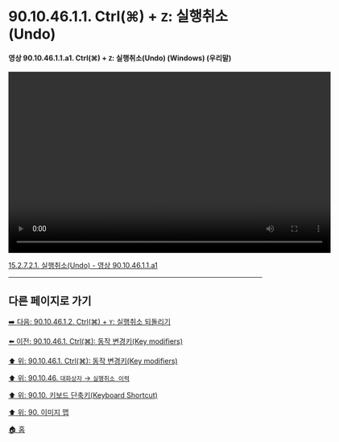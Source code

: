 # 90.10.46.1.1. Ctrl(⌘) + `Z`: 실행취소(Undo)

<a id="90-10-46-01-01-a1"></a>

#### 영상 90.10.46.1.1.a1. Ctrl(⌘) + `Z`: 실행취소(Undo) (Windows) (우리말)
<video controls="controls" width="640" height="360" src="https://github.com/wonder13662/gimp/assets/15767104/b51d7b7f-14d6-4e84-a5c2-ba449d9d58fc"></video>

[15.2.7.2.1. 실행취소(Undo) - 영상 90.10.46.1.1.a1](./15-02-07-02-01-undo.md#90-10-46-01-01-a1)

***

## 다른 페이지로 가기

[➡️ 다음: 90.10.46.1.2. Ctrl(⌘) + `Y`: 실행취소 되돌리기](./90-10-46-01-02-redo.md)

[⬅️ 이전: 90.10.46.1. Ctrl(⌘): 동작 변경키(Key modifiers)](./90-10-46-01-00-key_modifier-ctrl.md)

[⬆️ 위: 90.10.46.1. Ctrl(⌘): 동작 변경키(Key modifiers)](./90-10-46-01-00-key_modifier-ctrl.md)

[⬆️ 위: 90.10.46. `대화상자` → `실행취소 이력`](./90-10-46-00-dialog-undo_history.md)

[⬆️ 위: 90.10. 키보드 단축키(Keyboard Shortcut)](./90-10-00-keyboard_shortcut.md)

[⬆️ 위: 90. 이미지 맵](./90-00-image-map.md)

[🏠 홈](./00-home.md)